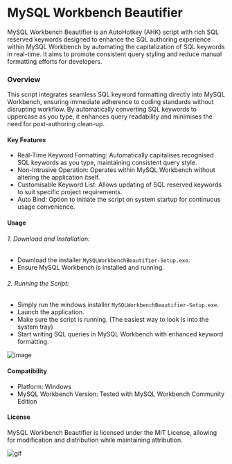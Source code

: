 # MySQL Workbench Beautifier

MySQL Workbench Beautifier is an AutoHotkey (AHK) script with rich SQL reserved keywords designed to enhance the SQL authoring experience within MySQL Workbench by automating the capitalization of SQL keywords in real-time. It aims to promote consistent query styling and reduce manual formatting efforts for developers.

### Overview
This script integrates seamless SQL keyword formatting directly into MySQL Workbench, ensuring immediate adherence to coding standards without disrupting workflow. By automatically converting SQL keywords to uppercase as you type, it enhances query readability and minimises the need for post-authoring clean-up.

#### Key Features
- Real-Time Keyword Formatting: Automatically capitalises recognised SQL keywords as you type, maintaining consistent query style.
- Non-Intrusive Operation: Operates within MySQL Workbench without altering the application itself.
- Customisable Keyword List: Allows updating of SQL reserved keywords to suit specific project requirements.
- Auto Bind: Option to initiate the script on system startup for continuous usage convenience.

#### Usage
###### 1. Download and Installation:
- Download the installer `MySQLWorkbenchBeautifier-Setup.exe`.
- Ensure MySQL Workbench is installed and running.

###### 2. Running the Script:
- Simply run the windows installer `MySQLWorkbenchBeautifier-Setup.exe`.
- Launch the application.
- Make sure the script is running. (The easiest way to look is into the system tray)
- Start writing SQL queries in MySQL Workbench with enhanced keyword formatting.

![image](https://github.com/user-attachments/assets/f61ee451-2c10-42c7-a082-f05bf91a4b43)

#### Compatibility
* Platform: Windows
* MySQL Workbench Version: Tested with MySQL Workbench Community Edition

#### License
MySQL Workbench Beautifier is licensed under the MIT License, allowing for modification and distribution while maintaining attribution.

![gif](https://github.com/user-attachments/assets/06fa6be4-8aad-4a8e-828d-3bb0ffa9d7ec)

